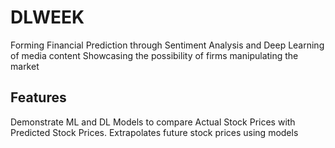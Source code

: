 # DLWEEK
Forming Financial Prediction through Sentiment Analysis and Deep Learning of media content
Showcasing the possibility of firms manipulating the market

## Features
Demonstrate ML and DL Models to compare Actual Stock Prices with Predicted Stock Prices.
Extrapolates future stock prices using models
